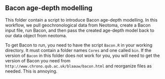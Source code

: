 Bacon age-depth modelling
--

This folder contain a script to introduce Bacon age-depth modelling. 
In this workflow, we pull geochronological data from Neotoma, create a Bacon input file, run Bacon, 
and then pass the created age-depth model back to our data object from neotoma.

To get Bacon to run, you need to have the script `Bacon.R` in your working directory. 
It must contain a folder names `Cores` and one called `bin`. 
If the version of `Bacon` in this folder does not work for you, you will need to get the 
version of Bacon you need from `http://www.chrono.qub.ac.uk/blaauw/bacon.html` and reorganize files as needed. 
This is annoying.
